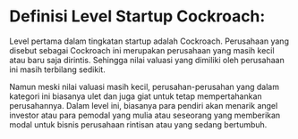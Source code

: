 # Definisi Level Startup Cockroach:

Level pertama dalam tingkatan startup adalah Cockroach. Perusahaan yang disebut sebagai Cockroach ini merupakan perusahaan yang masih kecil atau baru saja dirintis. Sehingga nilai valuasi yang dimiliki oleh perusahaan ini masih terbilang sedikit.

Namun meski nilai valuasi masih kecil, perusahan-perusahan yang dalam kategori ini biasanya ulet dan juga giat untuk tetap mempertahankan perusahannya. Dalam level ini, biasanya para pendiri akan menarik angel investor atau para pemodal yang mulia atau seseorang yang memberikan modal untuk bisnis perusahaan rintisan atau yang sedang bertumbuh.
